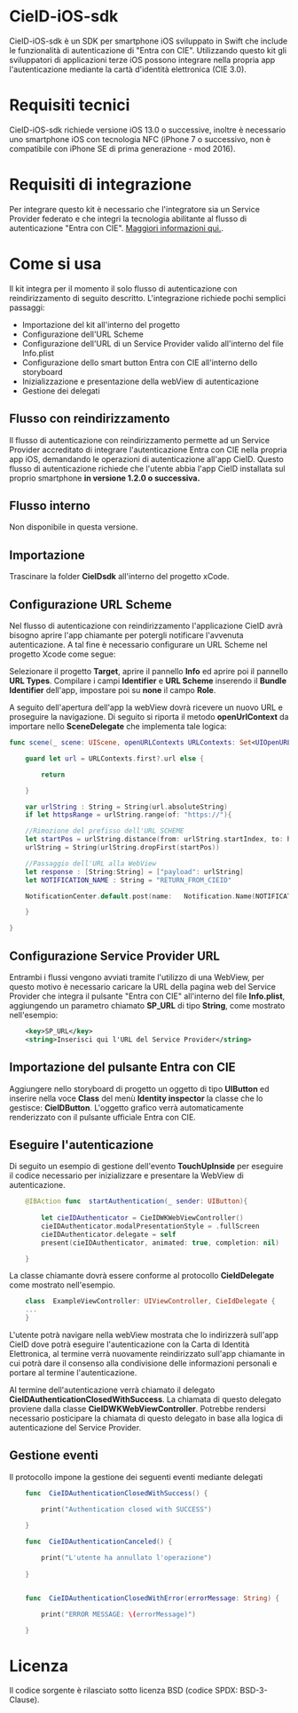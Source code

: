 ﻿ 
# CieID-iOS-sdk

CieID-iOS-sdk è un SDK per smartphone iOS sviluppato in Swift che include le funzionalità di autenticazione di "Entra con CIE". Utilizzando questo kit gli sviluppatori di applicazioni terze iOS possono integrare nella propria app l'autenticazione mediante la cartà d'identità elettronica (CIE 3.0).

# Requisiti tecnici

CieID-iOS-sdk richiede versione iOS 13.0 o successive, inoltre è necessario uno smartphone iOS con tecnologia NFC (iPhone 7 o successivo, non è compatibile con iPhone SE di prima generazione - mod 2016).

# Requisiti di integrazione

Per integrare questo kit è necessario che l'integratore sia un Service Provider federato e che integri la tecnologia abilitante al flusso di autenticazione "Entra con CIE". [Maggiori informazioni qui.](https://www.cartaidentita.interno.gov.it/CIE3.0-ManualeSP.pdf "Manuale SP").

# Come si usa

Il kit integra per il momento il solo flusso di autenticazione con reindirizzamento di seguito descritto. L'integrazione richiede pochi semplici passaggi:

 - Importazione del kit all'interno del progetto
 - Configurazione dell'URL Scheme
 - Configurazione dell'URL di un Service Provider valido all'interno del file Info.plist
 - Configurazione dello smart button Entra con CIE all'interno dello storyboard
 - Inizializzazione e presentazione della webView di autenticazione
 - Gestione dei delegati

## Flusso con reindirizzamento
Il flusso di autenticazione con reindirizzamento permette ad un Service Provider accreditato di integrare l'autenticazione Entra con CIE nella propria app iOS, demandando le operazioni di autenticazione all'app CieID. Questo flusso di autenticazione richiede che l'utente abbia l'app CieID installata sul proprio smartphone **in versione 1.2.0 o successiva.**

## Flusso interno
Non disponibile in questa versione.

## Importazione

Trascinare la folder **CieIDsdk** all'interno del progetto xCode.

## Configurazione URL Scheme

Nel flusso di autenticazione con reindirizzamento l'applicazione CieID avrà bisogno aprire l'app chiamante per potergli notificare l'avvenuta autenticazione. A tal fine è necessario configurare un URL Scheme nel progetto Xcode come segue:

Selezionare il progetto **Target**, aprire il pannello **Info** ed aprire poi il pannello **URL Types**. Compilare i campi **Identifier** e **URL Scheme** inserendo il **Bundle Identifier** dell'app, impostare poi su **none** il campo **Role**.

A seguito dell'apertura dell'app la webView dovrà ricevere un nuovo URL e proseguire la navigazione. Di seguito si riporta il metodo **openUrlContext** da importare nello **SceneDelegate** che implementa tale logica:

```swift
func scene(_ scene: UIScene, openURLContexts URLContexts: Set<UIOpenURLContext>) {

	guard let url = URLContexts.first?.url else {

		return

	}

	var urlString : String = String(url.absoluteString)
	if let httpsRange = urlString.range(of: "https://"){

	//Rimozione del prefisso dell'URL SCHEME
	let startPos = urlString.distance(from: urlString.startIndex, to: httpsRange.lowerBound)
	urlString = String(urlString.dropFirst(startPos))

	//Passaggio dell'URL alla WebView
	let response : [String:String] = ["payload": urlString]
	let NOTIFICATION_NAME : String = "RETURN_FROM_CIEID"

	NotificationCenter.default.post(name: 	Notification.Name(NOTIFICATION_NAME), object: nil, userInfo: response)

	}

}
```

## Configurazione Service Provider URL

Entrambi i flussi vengono avviati tramite l'utilizzo di una WebView, per questo motivo è necessario caricare la URL della pagina web del Service Provider che integra il pulsante "Entra con CIE" all'interno del file **Info.plist**, aggiungendo un parametro chiamato **SP_URL** di tipo **String**, come mostrato nell'esempio:

```xml
    <key>SP_URL</key>
    <string>Inserisci qui l'URL del Service Provider</string>
```

## Importazione del pulsante Entra con CIE

Aggiungere  nello storyboard di progetto un oggetto di tipo **UIButton** ed inserire nella voce **Class** del menù **Identity inspector** la classe che lo gestisce: **CieIDButton**. L'oggetto grafico verrà automaticamente renderizzato con il pulsante ufficiale Entra con CIE.

## Eseguire l'autenticazione

Di seguito un esempio di gestione dell'evento **TouchUpInside** per eseguire il codice necessario per inizializzare e presentare la WebView di autenticazione.

```swift
    @IBAction func  startAuthentication(_ sender: UIButton){
    
	    let cieIDAuthenticator = CieIDWKWebViewController()
	    cieIDAuthenticator.modalPresentationStyle = .fullScreen
	    cieIDAuthenticator.delegate = self
	    present(cieIDAuthenticator, animated: true, completion: nil)

	}
```

La classe chiamante dovrà essere conforme al protocollo **CieIdDelegate** come mostrato nell'esempio.

```swift
    class  ExampleViewController: UIViewController, CieIdDelegate {
    ...
    }
```

L'utente potrà navigare nella webView mostrata che lo indirizzerà sull'app CieID dove potrà eseguire l'autenticazione con la Carta di Identità Elettronica, al termine verrà nuovamente reindirizzato sull'app chiamante in cui potrà dare il consenso alla condivisione delle informazioni personali e portare al termine l'autenticazione.

Al termine dell'autenticazione verrà chiamato il delegato **CieIDAuthenticationClosedWithSuccess**. La chiamata di questo delegato proviene dalla classe **CieIDWKWebViewController**. Potrebbe rendersi necessario posticipare la chiamata di questo delegato in base alla logica di autenticazione del Service Provider.

## Gestione eventi

Il protocollo impone la gestione dei seguenti eventi mediante delegati

```swift
	func  CieIDAuthenticationClosedWithSuccess() {

		print("Authentication closed with SUCCESS")

	}
```
```swift
    func  CieIDAuthenticationCanceled() {
    
	    print("L'utente ha annullato l'operazione")
	    
	}
```
```swift

	func  CieIDAuthenticationClosedWithError(errorMessage: String) {

		print("ERROR MESSAGE: \(errorMessage)")

	}
```
 
# Licenza
Il codice sorgente è rilasciato sotto licenza BSD (codice SPDX: BSD-3-Clause).

